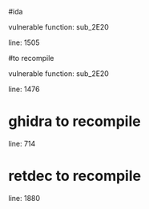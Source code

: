#ida

vulnerable function: sub_2E20

line: 1505

#to recompile

vulnerable function: sub_2E20

line: 1476

# ghidra to recompile

line: 714

# retdec to recompile

line: 1880
